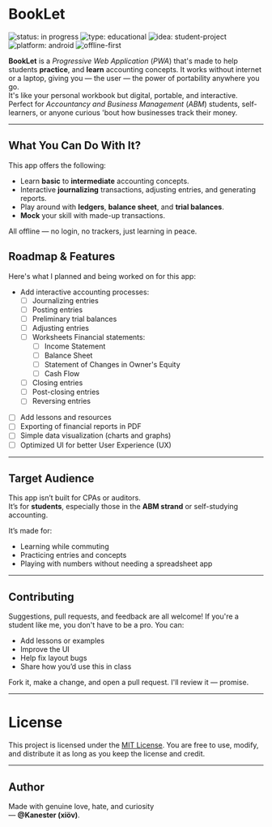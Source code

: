 # BookLet

![status: in progress](https://img.shields.io/badge/status-in--progress-yellow?style=flat-square)
![type: educational](https://img.shields.io/badge/type-educational-blue?style=flat-square)
![idea: student-project](https://img.shields.io/badge/idea-student--project-lightgrey?style=flat-square)
![platform: android](https://img.shields.io/badge/platform-android-green?style=flat-square)
![offline-first](https://img.shields.io/badge/offline-first-blueviolet?style=flat-square)

**BookLet** is a _Progressive Web Application_ (_PWA_) that's made to help students **practice**, and **learn** accounting concepts.
It works without internet or a laptop, giving you — the user — the power of portability anywhere you go.  
It's like your personal workbook but digital, portable, and interactive.  
Perfect for _Accountancy and Business Management_ (_ABM_) students, self-learners, or anyone curious 'bout how businesses track their money.

---

## What You Can Do With It?

This app offers the following:

- Learn **basic** to **intermediate** accounting concepts.
- Interactive **journalizing** transactions, adjusting entries, and generating reports.
- Play around with **ledgers**, **balance sheet**, and **trial balances**.
- **Mock** your skill with made-up transactions.

All offline — no login, no trackers, just learning in peace.

## Roadmap & Features

Here's what I planned and being worked on for this app:

- Add interactive accounting processes:
  - [ ] Journalizing entries
  - [ ] Posting entries
  - [ ] Preliminary trial balances
  - [ ] Adjusting entries
  - [ ] Worksheets
        Financial statements:
    - [ ] Income Statement
    - [ ] Balance Sheet
    - [ ] Statement of Changes in Owner's Equity
    - [ ] Cash Flow
  - [ ] Closing entries
  - [ ] Post-closing entries
  - [ ] Reversing entries
- [ ] Add lessons and resources
- [ ] Exporting of financial reports in PDF
- [ ] Simple data visualization (charts and graphs)
- [ ] Optimized UI for better User Experience (UX)

---

## Target Audience

This app isn’t built for CPAs or auditors.  
It’s for **students**, especially those in the **ABM strand** or self-studying accounting.

It’s made for:

- Learning while commuting
- Practicing entries and concepts
- Playing with numbers without needing a spreadsheet app

---

## Contributing

Suggestions, pull requests, and feedback are all welcome!
If you're a student like me, you don't have to be a pro. You can:

- Add lessons or examples
- Improve the UI
- Help fix layout bugs
- Share how you’d use this in class

Fork it, make a change, and open a pull request. I'll review it — promise.

---

# License

This project is licensed under the [MIT License](LICENSE).
You are free to use, modify, and distribute it as long as you keep the license and credit.

---

## Author

Made with genuine love, hate, and curiosity  
— **@Kanester (xiöv)**.
